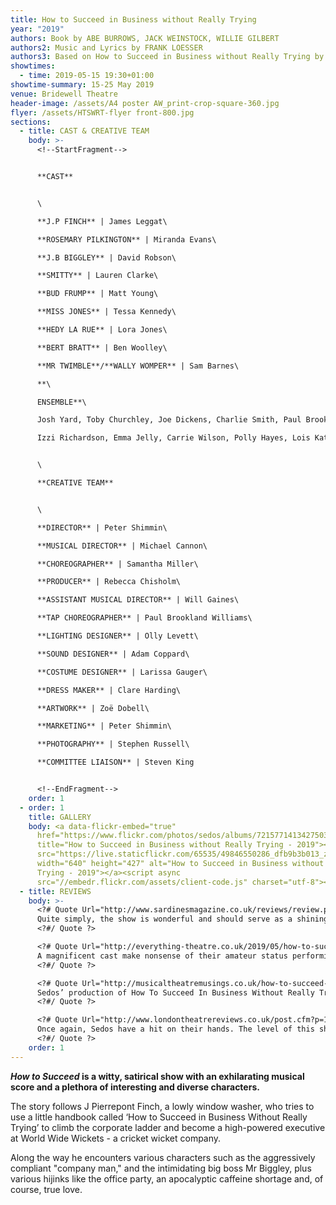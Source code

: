 ```yaml
---
title: How to Succeed in Business without Really Trying
year: "2019"
authors: Book by ABE BURROWS, JACK WEINSTOCK, WILLIE GILBERT
authors2: Music and Lyrics by FRANK LOESSER
authors3: Based on How to Succeed in Business without Really Trying by SHEPHERD MEAD
showtimes:
  - time: 2019-05-15 19:30+01:00
showtime-summary: 15-25 May 2019
venue: Bridewell Theatre
header-image: /assets/A4 poster AW_print-crop-square-360.jpg
flyer: /assets/HTSWRT-flyer front-800.jpg
sections:
  - title: CAST & CREATIVE TEAM
    body: >-
      <!--StartFragment-->


      **CAST**


      \

      **J.P FINCH** | James Leggat\

      **ROSEMARY PILKINGTON** | Miranda Evans\

      **J.B BIGGLEY** | David Robson\

      **SMITTY** | Lauren Clarke\

      **BUD FRUMP** | Matt Young\

      **MISS JONES** | Tessa Kennedy\

      **HEDY LA RUE** | Lora Jones\

      **BERT BRATT** | Ben Woolley\

      **MR TWIMBLE**/**WALLY WOMPER** | Sam Barnes\

      **\

      ENSEMBLE**\

      Josh Yard, Toby Churchley, Joe Dickens, Charlie Smith, Paul Brookland Williams\

      Izzi Richardson, Emma Jelly, Carrie Wilson, Polly Hayes, Lois Kate Howarth


      \

      **CREATIVE TEAM**


      \

      **DIRECTOR** | Peter Shimmin\

      **MUSICAL DIRECTOR** | Michael Cannon\

      **CHOREOGRAPHER** | Samantha Miller\

      **PRODUCER** | Rebecca Chisholm\

      **ASSISTANT MUSICAL DIRECTOR** | Will Gaines\

      **TAP CHOREOGRAPHER** | Paul Brookland Williams\

      **LIGHTING DESIGNER** | Olly Levett\

      **SOUND DESIGNER** | Adam Coppard\

      **COSTUME DESIGNER** | Larissa Gauger\

      **DRESS MAKER** | Clare Harding\

      **ARTWORK** | Zoë Dobell\

      **MARKETING** | Peter Shimmin\

      **PHOTOGRAPHY** | Stephen Russell\

      **COMMITTEE LIAISON** | Steven King


      <!--EndFragment-->
    order: 1
  - order: 1
    title: GALLERY
    body: <a data-flickr-embed="true"
      href="https://www.flickr.com/photos/sedos/albums/72157714134275037"
      title="How to Succeed in Business without Really Trying - 2019"><img
      src="https://live.staticflickr.com/65535/49846550286_dfb9b3b013_z.jpg"
      width="640" height="427" alt="How to Succeed in Business without Really
      Trying - 2019"></a><script async
      src="//embedr.flickr.com/assets/client-code.js" charset="utf-8"></script>
  - title: REVIEWS
    body: >-
      <?# Quote Url="http://www.sardinesmagazine.co.uk/reviews/review.php?REVIEW-Sedos-How%20To%20Succeed%20In%20Business%20Without%20Really%20Trying&reviewsID=3578" Cite="How to Succeed in Business Without Really Trying, 2019, Sardines (*****)" ?>
      Quite simply, the show is wonderful and should serve as a shining beacon throughout across the entire non-professional sector. Whether you see the same show produced at at the Union Theatre, Young Vic, Charing Cross Theatre, Jermyn Street Theatre or any other professional off-West End/Fringe venue, it will not get any better than this. Amateur groups around the capital pay attention; this is how to put on a musical! This fifty-eight-year-old show (which also played the West End in 1963) makes a fitting return to London and is probably as close to earning a ‘professional’ tag as you can get.
      <?#/ Quote ?>

      <?# Quote Url="http://everything-theatre.co.uk/2019/05/how-to-succeed-in-business-without-really-trying-bridewell-theatre-review.html" Cite="How to Succeed in Business Without Really Trying, 2019, Everything Theatre (\*\*\*\*)" ?>
      A magnificent cast make nonsense of their amateur status performing with charm and humour. A basic but still adequate set is the only sign of Sedos’ amdram status. Even so, I’ve never seen such rapid set changes with props moved into place so quickly you wouldn’t have noticed them. This is a production that could easily be dropped into the West End without any noticeable difference; a thoroughly professional production that ticked all the right boxes.
      <?#/ Quote ?>

      <?# Quote Url="http://musicaltheatremusings.co.uk/how-to-succeed-in-business-without-really-trying" Cite="How to Succeed in Business Without Really Trying, 2019, Musical Theatre Musings" ?>
      Sedos’ production of How To Succeed In Business Without Really Trying is a great chance to see this musical, with bundles of comedy and a cast that excel in getting their character across I would recommend getting yourselves down to the Bridewell Theatre.
      <?#/ Quote ?>

      <?# Quote Url="http://www.londontheatrereviews.co.uk/post.cfm?p=1271" Cite="How to Succeed in Business Without Really Trying, 2019,London Theatre Reviews" ?>
      Once again, Sedos have a hit on their hands. The level of this show is something that you would expect from a London production. The fact that the cast is made up of amateurs that all have separate day jobs makes it even more impressive.
      <?#/ Quote ?>
    order: 1
---
```

<!--StartFragment-->

***How to Succeed* is a witty, satirical show with an exhilarating musical score and a plethora of interesting and diverse characters.**

The story follows J Pierrepont Finch, a lowly window washer, who tries to use a little handbook called ‘How to Succeed in Business Without Really Trying’ to climb the corporate ladder and become a high-powered executive at World Wide Wickets - a cricket wicket company.

Along the way he encounters various characters such as the aggressively compliant "company man," and the intimidating big boss Mr Biggley, plus various hijinks like the office party, an apocalyptic caffeine shortage and, of course, true love.

<!--EndFragment-->